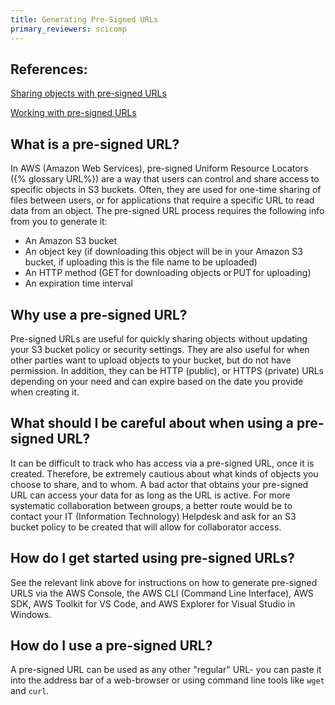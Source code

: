 ```yaml
---
title: Generating Pre-Signed URLs
primary_reviewers: scicomp
---
```


## References:

[Sharing objects with pre-signed URLs](https://docs.aws.amazon.com/AmazonS3/latest/userguide/ShareObjectPreSignedURL.html)

[Working with pre-signed URLs](https://docs.aws.amazon.com/AmazonS3/latest/userguide/using-presigned-url.html)

## What is a pre-signed URL? 

In AWS (Amazon Web Services), pre-signed Uniform Resource Locators ({% glossary URL%}) are a way that users can control and share access to specific objects in S3 buckets. Often, they are used for one-time sharing of files between users, or for applications that require a specific URL to read data from an object. The pre-signed URL process requires the following info from you to generate it: 

 - An Amazon S3 bucket 
 - An object key (if downloading this object will be in your Amazon S3 bucket, if uploading this is the file name to be uploaded) 
 - An HTTP method (GET for downloading objects or PUT for uploading) 
 - An expiration time interval 

## Why use a pre-signed URL? 

Pre-signed URLs are useful for quickly sharing objects without updating your S3 bucket policy or security settings. They are also useful for when other parties want to upload objects to your bucket, but do not have permission. In addition, they can be HTTP (public), or HTTPS (private) URLs depending on your need and can expire based on the date you provide when creating it. 

## What should I be careful about when using a pre-signed URL? 

It can be difficult to track who has access via a pre-signed URL, once it is created. Therefore, be extremely cautious about what kinds of objects you choose to share, and to whom. A bad actor that obtains your pre-signed URL can access your data for as long as the URL is active. For more systematic collaboration between groups, a better route would be to contact your IT (Information Technology) Helpdesk and ask for an S3 bucket policy to be created that will allow for collaborator access.

## How do I get started using pre-signed URLs? 

See the relevant link above for instructions on how to generate pre-signed URLS via the AWS Console, the AWS CLI (Command Line Interface), AWS SDK, AWS Toolkit for VS Code, and AWS Explorer for Visual Studio in Windows. 

## How do I use a pre-signed URL?

A pre-signed URL can be used as any other "regular" URL- you can paste it into the address bar of a web-browser or using command line tools like `wget` and `curl`.
